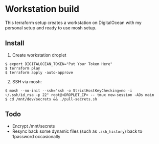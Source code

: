 # Workstation build

This terraform setup creates a workstation on DigitalOcean with my personal
setup and ready to use mosh setup.

## Install

1. Create workstation droplet

```
$ export DIGITALOCEAN_TOKEN="Put Your Token Here" 
$ terraform plan
$ terraform apply -auto-approve
```
2. SSH via mosh:

```
$ mosh --no-init --ssh="ssh -o StrictHostKeyChecking=no -i ~/.ssh/id_rsa -p 22" root@<DROPLET_IP> -- tmux new-session -ADs main
$ cd /mnt/dev/secrets && ./pull-secrets.sh
```

## Todo

* Encrypt /mnt/secrets
* Resync back some dynamic files (such as `.zsh_history`) back to 1password occasionally
